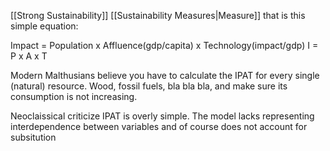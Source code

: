[[Strong Sustainability]] [[Sustainability Measures|Measure]] that is this simple equation:

Impact = Population x Affluence(gdp/capita) x Technology(impact/gdp)
I = P x A x T

Modern Malthusians believe you have to calculate the IPAT for every single (natural) resource. Wood, fossil fuels, bla bla bla, and make sure its consumption is not increasing.

Neoclaissical criticize IPAT is overly simple. The model lacks  representing interdependence between variables and of course does not account for subsitution